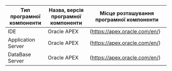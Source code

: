|Тип програмної компоненти|Назва, версія програмної компоненти| Місце розташування програмної компоненти|
|-------------------------|-----------------------------------|-----------------------------------------|
|IDE|Oracle APEX | (https://apex.oracle.com/en/)|
|Application Server|Oracle APEX|(https://apex.oracle.com/en/)|
|DataBase Server|Oracle APEX|(https://apex.oracle.com/en/)|
